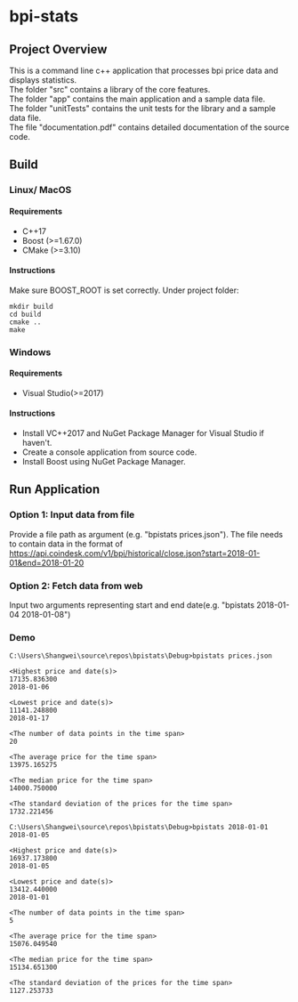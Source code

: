 # bpi-stats

## Project Overview
This is a command line c++ application that processes bpi price data and displays statistics.<br />
The folder "src" contains a library of the core features.<br />
The folder "app" contains the main application and a sample data file.<br />
The folder "unitTests" contains the unit tests for the library and a sample data file.<br />
The file "documentation.pdf" contains detailed documentation of the source code.
## Build
### Linux/ MacOS
#### Requirements
- C++17
- Boost (>=1.67.0)
- CMake (>=3.10)
#### Instructions
Make sure BOOST_ROOT is set correctly. Under project folder:
```
mkdir build
cd build
cmake ..
make
```
### Windows
#### Requirements
- Visual Studio(>=2017)
#### Instructions
- Install VC++2017 and NuGet Package Manager for Visual Studio if haven't.
- Create a console application from source code.
- Install Boost using NuGet Package Manager.
## Run Application
### Option 1: Input data from file
Provide a file path as argument (e.g. "bpistats prices.json"). The file needs to contain data in the format of https://api.coindesk.com/v1/bpi/historical/close.json?start=2018-01-01&end=2018-01-20
### Option 2: Fetch data from web
Input two arguments representing start and end date(e.g. "bpistats 2018-01-04 2018-01-08")
### Demo
```
C:\Users\Shangwei\source\repos\bpistats\Debug>bpistats prices.json

<Highest price and date(s)>
17135.836300
2018-01-06

<Lowest price and date(s)>
11141.248800
2018-01-17

<The number of data points in the time span>
20

<The average price for the time span>
13975.165275

<The median price for the time span>
14000.750000

<The standard deviation of the prices for the time span>
1732.221456

C:\Users\Shangwei\source\repos\bpistats\Debug>bpistats 2018-01-01 2018-01-05

<Highest price and date(s)>
16937.173800
2018-01-05

<Lowest price and date(s)>
13412.440000
2018-01-01

<The number of data points in the time span>
5

<The average price for the time span>
15076.049540

<The median price for the time span>
15134.651300

<The standard deviation of the prices for the time span>
1127.253733

```
